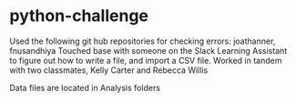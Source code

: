 # python-challenge

Used the following git hub repositories for checking errors: joathanner, fnusandhiya
Touched base with someone on the Slack Learning Assistant to figure out how to write a file, and import a CSV file.
Worked in tandem with two classmates, Kelly Carter and Rebecca Willis

Data files are located in Analysis folders
